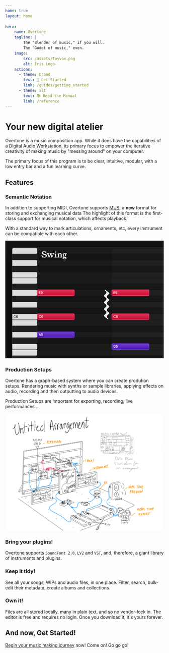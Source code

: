 ```yaml
---
home: true
layout: home

hero:
    name: Overtone
    tagline: |
        The "Blender of music," if you will.
        The "Godot of music," even.
    image:
        src: /assets/Toyvox.png
        alt: Iris Logo
    actions:
      - theme: brand
        text: 🎹 Get Started
        link: /guides/getting_started
      - theme: alt
        text: 📚 Read the Manual
        link: /reference
---
```


# Your new digital atelier

Overtone is a music composition app. While it does have the capabilities of a Digital Audio Workstation,
its primary focus to empower the iterative creativity of making music by "messing around" on your computer.

The primary focus of this program is to be clear, intuitive, modular, with a low entry bar and a fun learning curve. 

## Features

### Semantic Notation

In addition to supporting MIDI, Overtone supports [MUS](./reference/mus), a **new** format for storing and exchanging musical data
The highlight of this format is the first-class support for musical notation, which affects playback.

With a standard way to mark articulations, ornaments, etc, every instrument can be compatible with each other.

![A piano roll with several notes in it. A "Swing" marker on the top left, and an arpeggio marker on a chord.](assets/screenshots/semantic-notation.png)

### Production Setups

Overtone has a graph-based system where you can create prodution setups. 
Rendering music with synths or sample libraries, applying effects on audio, recording and then outputting to audio devices.

Production Setups are important for exporting, recording, live performances...

![A sketch of a workstation, where several interconnected pieces of equipment are scattered about.](assets/screenshots/production_setup.png)

### Bring your plugins!

Overtone supports `SoundFont 2.0`, `LV2` and `VST`, and, therefore, a giant library of instruments and plugins.

### Keep it tidy!

See all your songs, WIPs and audio files, in one place. Filter, search, bulk-edit their metadata, create albums and collections.

### Own it!

Files are all stored locally, many in plain text, and so no vendor-lock in. The editor is free and requires no login.
Once you download it, it's yours forever.

## And now, Get Started!

[Begin your music making journey](./guides/getting_started) now! Come on! Go go go!